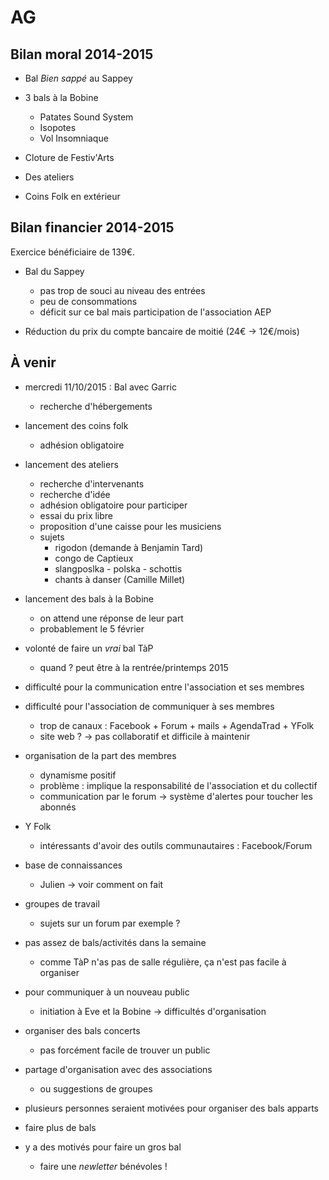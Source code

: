 # AG

## Bilan moral 2014-2015

- Bal *Bien sappé* au Sappey

- 3 bals à la Bobine
    - Patates Sound System
    - Isopotes
    - Vol Insomniaque

- Cloture de Festiv'Arts

- Des ateliers

- Coins Folk en extérieur

## Bilan financier 2014-2015

Exercice bénéficiaire de 139€.

- Bal du Sappey
   - pas trop de souci au niveau des entrées
   - peu de consommations
   - déficit sur ce bal mais participation de l'association AEP

- Réduction du prix du compte bancaire de moitié (24€ → 12€/mois)

## À venir

- mercredi 11/10/2015 : Bal avec Garric
   - recherche d'hébergements

- lancement des coins folk
   - adhésion obligatoire

- lancement des ateliers
   - recherche d'intervenants
   - recherche d'idée
   - adhésion obligatoire pour participer
   - essai du prix libre
   - proposition d'une caisse pour les musiciens
   - sujets
      - rigodon (demande à Benjamin Tard)
      - congo de Captieux
      - slangposlka - polska - schottis
      - chants à danser (Camille Millet)


- lancement des bals à la Bobine
   - on attend une réponse de leur part
   - probablement le 5 février

- volonté de faire un *vrai* bal TàP
   - quand ? peut être à la rentrée/printemps 2015

- difficulté pour la communication entre l'association et ses membres

- difficulté pour l'association de communiquer à ses membres
   - trop de canaux : Facebook + Forum + mails + AgendaTrad + YFolk
   - site web ? → pas collaboratif et difficile à maintenir

- organisation de la part des membres
   - dynamisme positif
   - problème : implique la responsabilité de l'association et du collectif
   - communication par le forum → système d'alertes pour toucher les abonnés

- Y Folk
   - intéressants d'avoir des outils communautaires : Facebook/Forum

- base de connaissances
   - Julien → voir comment on fait

- groupes de travail
   - sujets sur un forum par exemple ?

- pas assez de bals/activités dans la semaine
   - comme TàP n'as pas de salle régulière, ça n'est pas facile à organiser

- pour communiquer à un nouveau public
   - initiation à Eve et la Bobine → difficultés d'organisation

- organiser des bals concerts
   - pas forcément facile de trouver un public

- partage d'organisation avec des associations
   - ou suggestions de groupes

- plusieurs personnes seraient motivées pour organiser des bals apparts

- faire plus de bals

- y a des motivés pour faire un gros bal
   - faire une *newletter* bénévoles !

